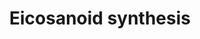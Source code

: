 ---
annotations:
- type: Pathway Ontology
  value: eicosanoid biosynthetic pathway
authors:
- A.Kwa
- MaintBot
- M.Ramirez
- Thomas
- Christine Chichester
- Egonw
- Mkutmon
- Eweitz
description: 'In biochemistry, eicosanoids are signaling molecules made by oxidation
  of twenty-carbon essential fatty acids, (EFAs). They exert complex control over
  many bodily systems, mainly in inflammation or immunity, and as messengers in the
  central nervous system.  Source: [[wikipedia:Eicosanoid|Wikipedia]]'
last-edited: 2021-05-16
organisms:
- Rattus norvegicus
redirect_from:
- /index.php/Pathway:WP293
- /instance/WP293
schema-jsonld:
- '@context': https://schema.org/
  '@id': https://wikipathways.github.io/pathways/WP293.html
  '@type': Dataset
  creator:
    '@type': Organization
    name: WikiPathways
  description: 'In biochemistry, eicosanoids are signaling molecules made by oxidation
    of twenty-carbon essential fatty acids, (EFAs). They exert complex control over
    many bodily systems, mainly in inflammation or immunity, and as messengers in
    the central nervous system.  Source: [[wikipedia:Eicosanoid|Wikipedia]]'
  keywords:
  - Ptgs1
  - Pla2g2a
  - Leukotriene E4
  - Leukotriene C4
  - Ltc4s
  - 15-Hydroperoxy Eicosatetraenoic Acid
  - 5-HETE
  - Ptges
  - Alox15b
  - Leukotriene D4
  - Lta4h
  - Prostaglandin I2
  - Alox15
  - PGE2 9-ketoreduc
  - 12-Hydroperoxy Eicosatetraenoic Acid
  - 5-HPETE
  - Ptges2
  - Prostaglandin F2a
  - Alox5ap
  - 15-HETE
  - Thromboxane B2
  - Prostaglandin H2
  - GGT1
  - Ptgs2
  - Dpep1
  - PGD2 11-ketoreduc
  - 12-HETE
  - Thromboxane A2
  - Ptgis
  - Pla2g6
  - Tbxas1
  - Prostaglandin D2
  - Thromboxane A3
  - Peroxidase?
  - Prostaglandin E2
  - Leukotriene A4
  - Alox12
  - Alox5
  - Leukotriene B4
  - Arachidonic acid
  - Ptgds
  - Pnpla8
  license: CC0
  name: Eicosanoid synthesis
seo: CreativeWork
title: Eicosanoid synthesis
wpid: WP293
---